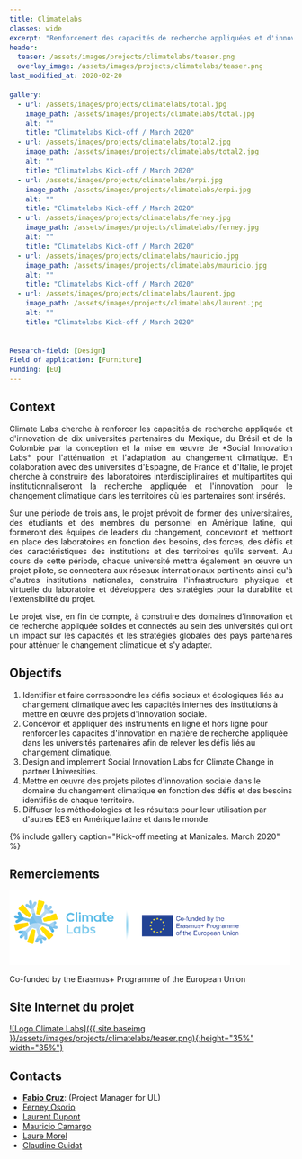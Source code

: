 ```yaml
---
title: Climatelabs
classes: wide
excerpt: "Renforcement des capacités de recherche appliquées et d'innovation en Amérique latine grâce à des laboratoires de cocréation pour l'atténuation et l'adaptation au changement climatique"
header:
  teaser: /assets/images/projects/climatelabs/teaser.png
  overlay_image: /assets/images/projects/climatelabs/teaser.png
last_modified_at: 2020-02-20

gallery:
  - url: /assets/images/projects/climatelabs/total.jpg
    image_path: /assets/images/projects/climatelabs/total.jpg
    alt: ""
    title: "Climatelabs Kick-off / March 2020"
  - url: /assets/images/projects/climatelabs/total2.jpg
    image_path: /assets/images/projects/climatelabs/total2.jpg
    alt: ""
    title: "Climatelabs Kick-off / March 2020"  
  - url: /assets/images/projects/climatelabs/erpi.jpg
    image_path: /assets/images/projects/climatelabs/erpi.jpg
    alt: ""
    title: "Climatelabs Kick-off / March 2020"
  - url: /assets/images/projects/climatelabs/ferney.jpg
    image_path: /assets/images/projects/climatelabs/ferney.jpg
    alt: ""
    title: "Climatelabs Kick-off / March 2020"
  - url: /assets/images/projects/climatelabs/mauricio.jpg
    image_path: /assets/images/projects/climatelabs/mauricio.jpg
    alt: ""
    title: "Climatelabs Kick-off / March 2020"
  - url: /assets/images/projects/climatelabs/laurent.jpg
    image_path: /assets/images/projects/climatelabs/laurent.jpg
    alt: ""
    title: "Climatelabs Kick-off / March 2020"

 
Research-field: [Design]
Field of application: [Furniture]
Funding: [EU]
---
```


## Context

<p style="text-align:justify;">Climate Labs cherche à renforcer les capacités de recherche appliquée et d'innovation de dix universités partenaires du Mexique, du Brésil et de la Colombie par la conception et la mise en œuvre de *Social Innovation Labs* pour l'atténuation et l'adaptation au changement climatique. En colaboration avec des universités d'Espagne, de France et d'Italie, le projet cherche à construire des laboratoires interdisciplinaires et multipartites qui institutionnaliseront la recherche appliquée et l'innovation pour le changement climatique dans les territoires où les partenaires sont insérés.</p> 

<p style="text-align:justify;">Sur une période de trois ans, le projet prévoit de former des universitaires, des étudiants et des membres du personnel en Amérique latine, qui formeront des équipes de leaders du changement, concevront et mettront en place des laboratoires en fonction des besoins, des forces, des défis et des caractéristiques des institutions et des territoires qu'ils servent. Au cours de cette période, chaque université mettra également en œuvre un projet pilote, se connectera aux réseaux internationaux pertinents ainsi qu'à d'autres institutions nationales, construira l'infrastructure physique et virtuelle du laboratoire et développera des stratégies pour la durabilité et l'extensibilité du projet.</p> 

<p style="text-align:justify;">Le projet vise, en fin de compte, à construire des domaines d'innovation et de recherche appliquée solides et connectés au sein des universités qui ont un impact sur les capacités et les stratégies globales des pays partenaires pour atténuer le changement climatique et s'y adapter.</p> 

## Objectifs

1. Identifier et faire correspondre les défis sociaux et écologiques liés au changement climatique avec les capacités internes des institutions à mettre en œuvre des projets d'innovation sociale.
2. Concevoir et appliquer des instruments en ligne et hors ligne pour renforcer les capacités d'innovation en matière de recherche appliquée dans les universités partenaires afin de relever les défis liés au changement climatique.
3. Design and implement Social Innovation Labs for Climate Change in partner Universities.
4. Mettre en œuvre des projets pilotes d'innovation sociale dans le domaine du changement climatique en fonction des défis et des besoins identifiés de chaque territoire.
5. Diffuser les méthodologies et les résultats pour leur utilisation par d'autres EES en Amérique latine et dans le monde.


{% include gallery caption="Kick-off meeting at Manizales. March 2020" %}


## Remerciements

<img src="/assets/images/projects/climatelabs/logos-climatelabs-eu.png"  alt= "H2020" width="500px" class="align-right">

Co-funded by the Erasmus+ Programme of the European Union

<div style="width: 100%; clear: both;"></div>

## Site Internet du projet

<a href="http://climate-labs.org">![Logo Climate Labs]({{ site.baseimg }}/assets/images/projects/climatelabs/teaser.png){:height="35%" width="35%"}</a>

## Contacts

- [**Fabio Cruz**](/people/Fabio-Cruz/): (Project Manager for UL)
- [Ferney Osorio](/people/Ferney-Osorio/)
- [Laurent Dupont](/people/Laurent-Dupont/) 
- [Mauricio Camargo](/people/Mauricio-Camargo/)
- [Laure Morel](/people/Laure-Morel/)
- [Claudine Guidat](/people/Claudine-Guidat/)

